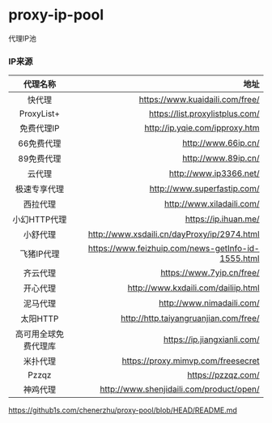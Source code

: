 # proxy-ip-pool
代理IP池

### IP来源
| 代理名称 | 地址 |
|:--------:| -------------:|
|快代理 | https://www.kuaidaili.com/free/|
|ProxyList+ | https://list.proxylistplus.com/|
|免费代理IP | http://ip.yqie.com/ipproxy.htm|
|66免费代理 | http://www.66ip.cn/|
|89免费代理 | http://www.89ip.cn/|
|云代理 | http://www.ip3366.net/|
|极速专享代理 | http://www.superfastip.com/|
|西拉代理 | http://www.xiladaili.com/|
|小幻HTTP代理 | https://ip.ihuan.me/|
|小舒代理 | http://www.xsdaili.cn/dayProxy/ip/2974.html|
|飞猪IP代理 | https://www.feizhuip.com/news-getInfo-id-1555.html|
|齐云代理 | https://www.7yip.cn/free/|
|开心代理 | http://www.kxdaili.com/dailiip.html|
|泥马代理 | http://www.nimadaili.com/|
|太阳HTTP | http://http.taiyangruanjian.com/free/|
|高可用全球免费代理库 | https://ip.jiangxianli.com/|
|米扑代理 | https://proxy.mimvp.com/freesecret|
|Pzzqz | https://pzzqz.com/|
|神鸡代理 | http://www.shenjidaili.com/product/open/|


https://github1s.com/chenerzhu/proxy-pool/blob/HEAD/README.md